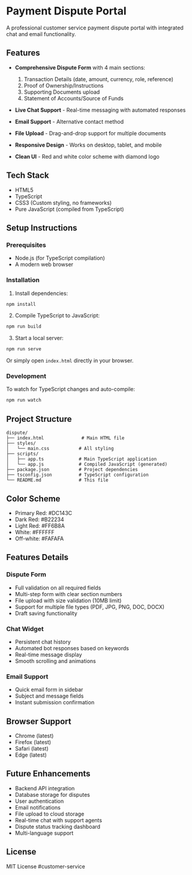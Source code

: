 # Payment Dispute Portal

A professional customer service payment dispute portal with integrated chat and email functionality.

## Features

- **Comprehensive Dispute Form** with 4 main sections:
  1. Transaction Details (date, amount, currency, role, reference)
  2. Proof of Ownership/Instructions
  3. Supporting Documents upload
  4. Statement of Accounts/Source of Funds

- **Live Chat Support** - Real-time messaging with automated responses
- **Email Support** - Alternative contact method
- **File Upload** - Drag-and-drop support for multiple documents
- **Responsive Design** - Works on desktop, tablet, and mobile
- **Clean UI** - Red and white color scheme with diamond logo

## Tech Stack

- HTML5
- TypeScript
- CSS3 (Custom styling, no frameworks)
- Pure JavaScript (compiled from TypeScript)

## Setup Instructions

### Prerequisites
- Node.js (for TypeScript compilation)
- A modern web browser

### Installation

1. Install dependencies:
```bash
npm install
```

2. Compile TypeScript to JavaScript:
```bash
npm run build
```

3. Start a local server:
```bash
npm run serve
```

Or simply open `index.html` directly in your browser.

### Development

To watch for TypeScript changes and auto-compile:
```bash
npm run watch
```

## Project Structure

```
dispute/
├── index.html              # Main HTML file
├── styles/
│   └── main.css           # All styling
├── scripts/
│   ├── app.ts             # Main TypeScript application
│   └── app.js             # Compiled JavaScript (generated)
├── package.json           # Project dependencies
├── tsconfig.json          # TypeScript configuration
└── README.md              # This file
```

## Color Scheme

- Primary Red: #DC143C
- Dark Red: #B22234
- Light Red: #FF6B8A
- White: #FFFFFF
- Off-white: #FAFAFA

## Features Details

### Dispute Form
- Full validation on all required fields
- Multi-step form with clear section numbers
- File upload with size validation (10MB limit)
- Support for multiple file types (PDF, JPG, PNG, DOC, DOCX)
- Draft saving functionality

### Chat Widget
- Persistent chat history
- Automated bot responses based on keywords
- Real-time message display
- Smooth scrolling and animations

### Email Support
- Quick email form in sidebar
- Subject and message fields
- Instant submission confirmation

## Browser Support

- Chrome (latest)
- Firefox (latest)
- Safari (latest)
- Edge (latest)

## Future Enhancements

- Backend API integration
- Database storage for disputes
- User authentication
- Email notifications
- File upload to cloud storage
- Real-time chat with support agents
- Dispute status tracking dashboard
- Multi-language support

## License

MIT License
# c u s t o m e r - s e r v i c e  
 